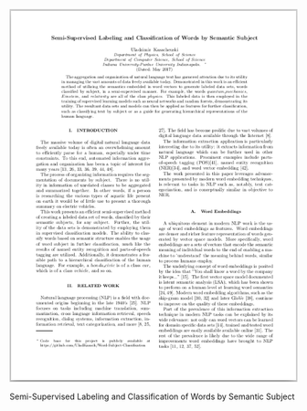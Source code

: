 
[![pdf_preview][SSR_Preview]][Semantic Subject Recognition]

Semi-Supervised Labeling and Classification of Words by Semantic Subject


[SSR_Preview]: /_material/previews/Semantic_Subject_Recognition_Preview.png "Semi-Supervised Labeling and Classification of Words by Semantic Subject"
[Semantic Subject Recognition]: /_material/papers/Semantic_Subject_Recognition.pdf
